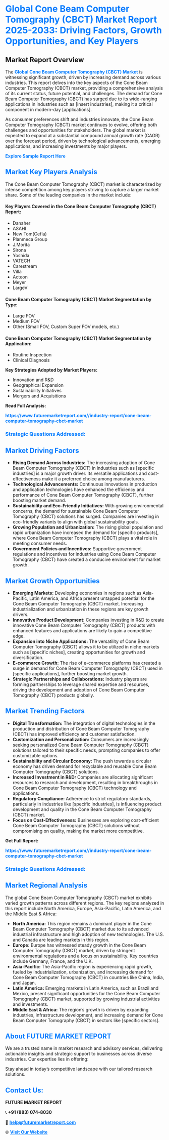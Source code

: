 <h1 style="color: #007BFF;">Global Cone Beam Computer Tomography (CBCT) Market Report 2025-2033: Driving Factors, Growth Opportunities, and Key Players</h1>

<section id="overview">
<h2>Market Report Overview</h2>
<p>The <a href="https://www.futuremarketreport.com//industry-report/cone-beam-computer-tomography-cbct-market" style="color: #007BFF; text-decoration: none;"><strong>Global Cone Beam Computer Tomography (CBCT) Market</strong></a> is witnessing significant growth, driven by increasing demand across various industries. This report delves into the key aspects of the Cone Beam Computer Tomography (CBCT) market, providing a comprehensive analysis of its current status, future potential, and challenges. The demand for Cone Beam Computer Tomography (CBCT) has surged due to its wide-ranging applications in industries such as [insert industries], making it a critical component in modern-day [applications].</p>
<p>As consumer preferences shift and industries innovate, the Cone Beam Computer Tomography (CBCT) market continues to evolve, offering both challenges and opportunities for stakeholders. The global market is expected to expand at a substantial compound annual growth rate (CAGR) over the forecast period, driven by technological advancements, emerging applications, and increasing investments by major players.</p>
</section>

<section id="overview">
<p><a href="https://www.futuremarketreport.com//request-sample/reportId=78025" style="color: #007BFF; text-decoration: none;"><strong>Explore Sample Report Here</strong></a></p>
</section>

<section id="key-players">
<h2 style="color: #007BFF;">Market Key Players Analysis</h2>
<p>The Cone Beam Computer Tomography (CBCT) market is characterized by intense competition among key players striving to capture a larger market share. Some of the leading companies in the market include:</p>
<h4>Key Players Covered in the Cone Beam Computer Tomography (CBCT) Report:</h4>
<ul><li>Danaher</li><li>ASAHI</li><li>New Tom(Cefla)</li><li>Planmeca Group</li><li>J.Morita</li><li>Sirona</li><li>Yoshida</li><li>VATECH</li><li>Carestream</li><li>Villa</li><li>Acteon</li><li>Meyer</li><li>LargeV</li></ul>
<h4>Cone Beam Computer Tomography (CBCT) Market Segmentation by Type:</h4>
<ul><li>Large FOV</li><li>Medium FOV</li><li>Other (Small FOV, Custom Super FOV models, etc.)</li></ul>

<h4>Cone Beam Computer Tomography (CBCT) Market Segmentation by Application:</h4>
<ul><li>Routine Inspection</li><li>Clinical Diagnosis</li></ul>
<p><strong>Key Strategies Adopted by Market Players:</strong></p>
<ul>
<li>Innovation and R&D</li>
<li>Geographical Expansion</li>
<li>Sustainability Initiatives</li>
<li>Mergers and Acquisitions</li>
</ul>
</section>

<section>
<p><strong>Read Full Analysis: </strong></p><a href="https://www.futuremarketreport.com//industry-report/cone-beam-computer-tomography-cbct-market" style="color: #007BFF; text-decoration: none;"><strong>https://www.futuremarketreport.com//industry-report/cone-beam-computer-tomography-cbct-market</strong></a>
<h3 style="color: #007BFF;">Strategic Questions Addressed:</h3>
</section>

<section id="driving-factors">
<h2 style="color: #007BFF;">Market Driving Factors</h2>
<ul>
<li><strong>Rising Demand Across Industries:</strong> The increasing adoption of Cone Beam Computer Tomography (CBCT) in industries such as [specific industries] is a major growth driver. Its versatile applications and cost-effectiveness make it a preferred choice among manufacturers.</li>
<li><strong>Technological Advancements:</strong> Continuous innovations in production and application technologies have enhanced the efficiency and performance of Cone Beam Computer Tomography (CBCT), further boosting market demand.</li>
<li><strong>Sustainability and Eco-Friendly Initiatives:</strong> With growing environmental concerns, the demand for sustainable Cone Beam Computer Tomography (CBCT) solutions has surged. Companies are investing in eco-friendly variants to align with global sustainability goals.</li>
<li><strong>Growing Population and Urbanization:</strong> The rising global population and rapid urbanization have increased the demand for [specific products], where Cone Beam Computer Tomography (CBCT) plays a vital role in meeting consumer needs.</li>
<li><strong>Government Policies and Incentives:</strong> Supportive government regulations and incentives for industries using Cone Beam Computer Tomography (CBCT) have created a conducive environment for market growth.</li>
</ul>
</section>

<section id="growth-opportunities">
<h2 style="color: #007BFF;">Market Growth Opportunities</h2>
<ul>
<li><strong>Emerging Markets:</strong> Developing economies in regions such as Asia-Pacific, Latin America, and Africa present untapped potential for the Cone Beam Computer Tomography (CBCT) market. Increasing industrialization and urbanization in these regions are key growth drivers.</li>
<li><strong>Innovative Product Development:</strong> Companies investing in R&D to create innovative Cone Beam Computer Tomography (CBCT) products with enhanced features and applications are likely to gain a competitive edge.</li>
<li><strong>Expansion into Niche Applications:</strong> The versatility of Cone Beam Computer Tomography (CBCT) allows it to be utilized in niche markets such as [specific niches], creating opportunities for growth and diversification.</li>
<li><strong>E-commerce Growth:</strong> The rise of e-commerce platforms has created a surge in demand for Cone Beam Computer Tomography (CBCT) used in [specific applications], further boosting market growth.</li>
<li><strong>Strategic Partnerships and Collaborations:</strong> Industry players are forming partnerships to leverage shared expertise and resources, driving the development and adoption of Cone Beam Computer Tomography (CBCT) products globally.</li>
</ul>
</section>

<section id="trending-factors">
<h2 style="color: #007BFF;">Market Trending Factors</h2>
<ul>
<li><strong>Digital Transformation:</strong> The integration of digital technologies in the production and distribution of Cone Beam Computer Tomography (CBCT) has improved efficiency and customer satisfaction.</li>
<li><strong>Customization and Personalization:</strong> Consumers are increasingly seeking personalized Cone Beam Computer Tomography (CBCT) solutions tailored to their specific needs, prompting companies to offer customizable options.</li>
<li><strong>Sustainability and Circular Economy:</strong> The push towards a circular economy has driven demand for recyclable and reusable Cone Beam Computer Tomography (CBCT) solutions.</li>
<li><strong>Increased Investment in R&D:</strong> Companies are allocating significant resources to research and development, resulting in breakthroughs in Cone Beam Computer Tomography (CBCT) technology and applications.</li>
<li><strong>Regulatory Compliance:</strong> Adherence to strict regulatory standards, particularly in industries like [specific industries], is influencing product development and quality in the Cone Beam Computer Tomography (CBCT) market.</li>
<li><strong>Focus on Cost-Effectiveness:</strong> Businesses are exploring cost-efficient Cone Beam Computer Tomography (CBCT) solutions without compromising on quality, making the market more competitive.</li>
</ul>
</section>

<section>
<p><strong>Get Full Report: </strong></p><a href="https://www.futuremarketreport.com//industry-report/cone-beam-computer-tomography-cbct-market" style="color: #007BFF; text-decoration: none;"><strong>https://www.futuremarketreport.com//industry-report/cone-beam-computer-tomography-cbct-market</strong></a>
<h3 style="color: #007BFF;">Strategic Questions Addressed:</h3>
</section>


<section id="regional-analysis">
<h2 style="color: #007BFF;">Market Regional Analysis</h2>
<p>The global Cone Beam Computer Tomography (CBCT) market exhibits varied growth patterns across different regions. The key regions analyzed in this report include North America, Europe, Asia-Pacific, Latin America, and the Middle East & Africa:</p>
<ul>
<li><strong>North America:</strong> This region remains a dominant player in the Cone Beam Computer Tomography (CBCT) market due to its advanced industrial infrastructure and high adoption of new technologies. The U.S. and Canada are leading markets in this region.</li>
<li><strong>Europe:</strong> Europe has witnessed steady growth in the Cone Beam Computer Tomography (CBCT) market, driven by stringent environmental regulations and a focus on sustainability. Key countries include Germany, France, and the U.K.</li>
<li><strong>Asia-Pacific:</strong> The Asia-Pacific region is experiencing rapid growth, fueled by industrialization, urbanization, and increasing demand for Cone Beam Computer Tomography (CBCT) in countries like China, India, and Japan.</li>
<li><strong>Latin America:</strong> Emerging markets in Latin America, such as Brazil and Mexico, present significant opportunities for the Cone Beam Computer Tomography (CBCT) market, supported by growing industrial activities and investments.</li>
<li><strong>Middle East & Africa:</strong> The region’s growth is driven by expanding industries, infrastructure development, and increasing demand for Cone Beam Computer Tomography (CBCT) in sectors like [specific sectors].</li>
</ul>
</section>

<footer>
<h2 style="color: #007BFF;">About FUTURE MARKET REPORT</h2>
<p>We are a trusted name in market research and advisory services, delivering actionable insights and strategic support to businesses across diverse industries. Our expertise lies in offering:</p>

<p>Stay ahead in today’s competitive landscape with our tailored research solutions.</p>

<h2 style="color: #007BFF;">Contact Us:</h2>
<p><strong>FUTURE MARKET REPORT</strong></p>
<p>📞 <strong>+91 (883) 074-8030</strong></p>
<p>📧 <strong><a href="mailto:help@futuremarketreport.com" style="color: #007BFF;">help@futuremarketreport.com</a></strong></p>
<p>🌐 <strong><a href="https://www.futuremarketreport.com/" style="color: #007BFF;">Visit Our Website</a></strong></p>
</footer>